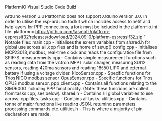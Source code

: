 PlatformIO Visual Studio Code Build

Arduino version 3.0
Platformio does not support Arduino version 3.0. In order to utilise the esp-arduino toolkit which includes access to netif and lwip layers for PPP connections, a fork must be included in the platformio.ini file.
platform = https://github.com/tasmota/platform-espressif32/releases/download/2024.09.10/platform-espressif32.zip
'
Notable files:
main.cpp - Initialises the extern variables from shared.h for global use across all .cpp files and is home of setup()
config.cpp - Initialises MCP23018, modbus, real-time clock and reads the configuration file from SPIFFS.
measurements.cpp - Contains simple measurement functions such as reading data from the victron MPPT solar charger, measuring SDI12 sensors, reading 420ma sensors and reading 18650 LIPO and external battery if using a voltage divider.
NicoSensor.cpp - Specific functions for Trios NICO modbus sensor.
OpusSensor.cpp - Specific functions for Trios OPUS modbus sensor.
ppp_client.cpp - Contains all functions relating to the SIM7600G including PPP functionality. (Note: these functions are called from tasks.cpp, see below).
shared.h - Contains all global variables to use across .cpp files.
tasks.cpp - Contains all tasks.
utilities.cpp - Contains tonne of major functions like reading JSON, returning parameters, processing commands etc.
utilities.h - This is where a majority of pin declarations are made. 

